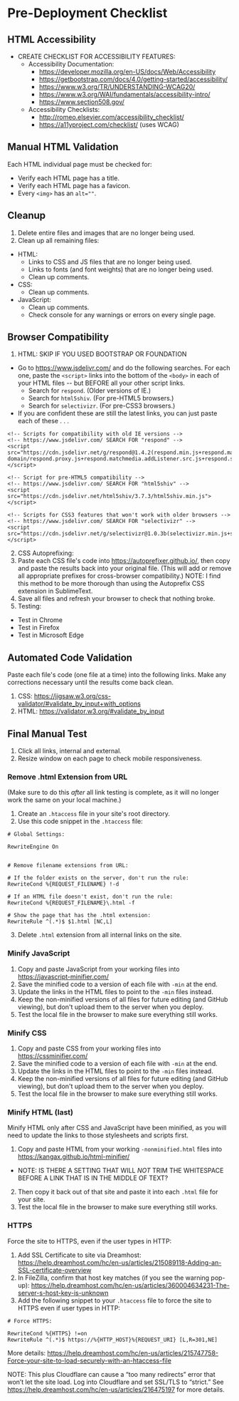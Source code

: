 # Pre-Deployment Checklist

## HTML Accessibility

- CREATE CHECKLIST FOR ACCESSIBILITY FEATURES:
  - Accessibility Documentation:
    - https://developer.mozilla.org/en-US/docs/Web/Accessibility
    - https://getbootstrap.com/docs/4.0/getting-started/accessibility/
    - https://www.w3.org/TR/UNDERSTANDING-WCAG20/
    - https://www.w3.org/WAI/fundamentals/accessibility-intro/
    - https://www.section508.gov/
  - Accessibility Checklists:
    - http://romeo.elsevier.com/accessibility_checklist/
    - https://a11yproject.com/checklist/ (uses WCAG)


## Manual HTML Validation

Each HTML individual page must be checked for:

- Verify each HTML page has a title.
- Verify each HTML page has a favicon.
- Every `<img>` has an `alt=""`.


## Cleanup

1. Delete entire files and images that are no longer being used.
2. Clean up all remaining files:
  - HTML:
  	- Links to CSS and JS files that are no longer being used.
  	- Links to fonts (and font weights) that are no longer being used.
  	- Clean up comments.
  - CSS:
    - Clean up comments.
  - JavaScript:
    - Clean up comments.
    - Check console for any warnings or errors on every single page.


## Browser Compatibility

1. HTML:
SKIP IF YOU USED BOOTSTRAP OR FOUNDATION
  - Go to https://www.jsdelivr.com/ and do the following searches. For each one, paste the `<script>` links into the bottom of the `<body>` in each of your HTML files -- but BEFORE all your other script links.
	- Search for `respond`. (Older versions of IE.)
	- Search for `html5shiv`. (For pre-HTML5 browsers.)
	- Search for `selectivizr`. (For pre-CSS3 browsers.)
  - If you are confident these are still the latest links, you can just paste each of these . . .

```
<!-- Scripts for compatibility with old IE versions -->
<!-- https://www.jsdelivr.com/ SEARCH FOR "respond" -->
<script src="https://cdn.jsdelivr.net/g/respond@1.4.2(respond.min.js+respond.matchmedia.addListener.min.js+cross-domain/respond.proxy.js+respond.matchmedia.addListener.src.js+respond.src.js)"></script>

<!-- Script for pre-HTML5 compatibility -->
<!-- https://www.jsdelivr.com/ SEARCH FOR "html5shiv" -->
<script src="https://cdn.jsdelivr.net/html5shiv/3.7.3/html5shiv.min.js"></script>

<!-- Scripts for CSS3 features that won't work with older browsers -->
<!-- https://www.jsdelivr.com/ SEARCH FOR "selectivizr" -->
<script src="https://cdn.jsdelivr.net/g/selectivizr@1.0.3b(selectivizr.min.js+selectivizr.js)"></script>
```

2. CSS Autoprefixing:
  1. Paste each CSS file's code into https://autoprefixer.github.io/, then copy and paste the results back into your original file. (This will add or remove all appropriate prefixes for cross-browser compatibility.) NOTE: I find this method to be more thorough than using the Autoprefix CSS extension in SublimeText.
  2. Save all files and refresh your browser to check that nothing broke.
3. Testing:
  - Test in Chrome
  - Test in Firefox
  - Test in Microsoft Edge


## Automated Code Validation

Paste each file's code (one file at a time) into the following links. Make any corrections necessary until the results come back clean.

1. CSS: https://jigsaw.w3.org/css-validator/#validate_by_input+with_options
2. HTML: https://validator.w3.org/#validate_by_input


## Final Manual Test

1. Click all links, internal and external.
2. Resize window on each page to check mobile responsiveness.


### Remove .html Extension from URL

(Make sure to do this *after* all link testing is complete, as it will no longer work the same on your local machine.)

1. Create an `.htaccess` file in your site's root directory.
2. Use this code snippet in the `.htaccess` file:

```
# Global Settings:

RewriteEngine On


# Remove filename extensions from URL:

# If the folder exists on the server, don't run the rule:
RewriteCond %{REQUEST_FILENAME} !-d

# If an HTML file doesn't exist, don't run the rule:
RewriteCond %{REQUEST_FILENAME}\.html -f

# Show the page that has the .html extension:
RewriteRule ^(.*)$ $1.html [NC,L]
```

3. Delete `.html` extension from all internal links on the site.


### Minify JavaScript

1. Copy and paste JavaScript from your working files into https://javascript-minifier.com/
2. Save the minified code to a version of each file with `-min` at the end.
3. Update the links in the HTML files to point to the `-min` files instead.
4. Keep the non-minified versions of all files for future editing (and GitHub viewing), but don't upload them to the server when you deploy.
5. Test the local file in the browser to make sure everything still works.


### Minify CSS

1. Copy and paste CSS from your working files into https://cssminifier.com/
2. Save the minified code to a version of each file with `-min` at the end.
3. Update the links in the HTML files to point to the `-min` files instead.
4. Keep the non-minified versions of all files for future editing (and GitHub viewing), but don't upload them to the server when you deploy.
5. Test the local file in the browser to make sure everything still works.


### Minify HTML (last)

Minify HTML only after CSS and JavaScript have been minified, as you will need to update the links to those stylesheets and scripts first.

1. Copy and paste HTML from your working `-nonminified.html` files into https://kangax.github.io/html-minifier/
  - NOTE: IS THERE A SETTING THAT WILL *NOT* TRIM THE WHITESPACE BEFORE A LINK THAT IS IN THE MIDDLE OF TEXT?
2. Then copy it back out of that site and paste it into each `.html` file for your site.
3. Test the local file in the browser to make sure everything still works.


### HTTPS

Force the site to HTTPS, even if the user types in HTTP:

1. Add SSL Certificate to site via Dreamhost: https://help.dreamhost.com/hc/en-us/articles/215089118-Adding-an-SSL-certificate-overview
2. In FileZilla, confirm that host key matches (if you see the warning pop-up): https://help.dreamhost.com/hc/en-us/articles/360004634231-The-server-s-host-key-is-unknown
3. Add the following snippet to your `.htaccess` file to force the site to HTTPS even if user types in HTTP:

```
# Force HTTPS:

RewriteCond %{HTTPS} !=on
RewriteRule ^(.*)$ https://%{HTTP_HOST}%{REQUEST_URI} [L,R=301,NE]
```

More details: https://help.dreamhost.com/hc/en-us/articles/215747758-Force-your-site-to-load-securely-with-an-htaccess-file

NOTE: This plus Cloudflare can cause a “too many redirects” error that won’t let the site load.  Log into Cloudflare and set SSL/TLS to “strict.”  See https://help.dreamhost.com/hc/en-us/articles/216475197 for more details.